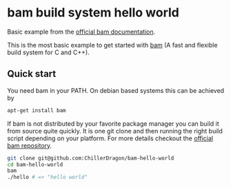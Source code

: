 # bam build system hello world

Basic example from the [official bam documentation](https://matricks.github.io/bam/bam.html).

This is the most basic example to get started with [bam](https://github.com/matricks/bam) (A fast and flexible build system for C and C++).


## Quick start

You need bam in your PATH. On debian based systems this can be achieved by

```sh
apt-get install bam
```

If bam is not distributed by your favorite package manager you can build it from source quite quickly.
It is one git clone and then running the right build script depending on your platform. For more details checkout the [official bam repository](https://github.com/matricks/bam).

```sh
git clone git@github.com:ChillerDragon/bam-hello-world
cd bam-hello-world
bam
./hello # => "hello world"
```

